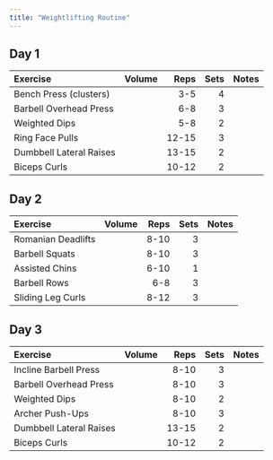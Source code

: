 ```yaml
---
title: "Weightlifting Routine"
---
```


## Day 1

| Exercise                  | Volume    | Reps  | Sets | Notes                  |
|:-------------|:----|--:|--:|:-------------|
| Bench Press (clusters)    |           | 3-5   | 4    |                        |
| Barbell Overhead Press    |           | 6-8   | 3    |                        |
| Weighted Dips             |           | 5-8   | 2    |                        |
| Ring Face Pulls           |           | 12-15 | 3    |                        |
| Dumbbell Lateral Raises   |           | 13-15 | 2    |                        |
| Biceps Curls              |           | 10-12 | 2    |                        |

## Day 2

| Exercise                  | Volume    | Reps  | Sets | Notes                  |
|:-------------|:----|--:|--:|:-------------|
| Romanian Deadlifts        |           | 8-10  | 3    |                        |
| Barbell Squats            |           | 8-10  | 3    |                        |
| Assisted Chins            |           | 6-10  | 1    |                        |
| Barbell Rows              |           | 6-8   | 3    |                        |
| Sliding Leg Curls         |           | 8-12  | 3    |                        |

## Day 3

| Exercise                  | Volume    | Reps  | Sets | Notes                  |
|:-------------|:----|--:|--:|:-------------|
| Incline Barbell Press     |           | 8-10  | 3    |                        |
| Barbell Overhead Press    |           | 8-10  | 3    |                        |
| Weighted Dips             |           | 8-10  | 2    |                        |
| Archer Push-Ups           |           | 8-10  | 3    |                        |
| Dumbbell Lateral Raises   |           | 13-15 | 2    |                        |
| Biceps Curls              |           | 10-12 | 2    |                        |
